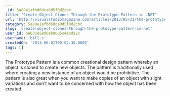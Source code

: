 ```yaml
---
_id: 5a88e1afbd6dca0d5f0d2cbc
title: "Create Object Clones Through the Prototype Pattern in .NET"
url: 'http://visualstudiomagazine.com/articles/2013/05/31/the-prototype-pattern-in-net.aspx'
category: 5a88e1afbd6dca0d5f0d2cbc
slug: 'create-object-clones-through-the-prototype-pattern-in-net'
user_id: 5a83ce59d6eb0005c4ecda2c
username: 'bill-s'
createdOn: '2013-06-01T09:02:30.000Z'
tags: []
---
```


The Prototype Pattern is a common creational design pattern whereby an object is cloned to create new objects. The pattern is traditionally used where creating a new instance of an object would be prohibitive. The pattern is also great when you want to make copies of an object with slight variations and don't want to be concerned with how the object has been created.

